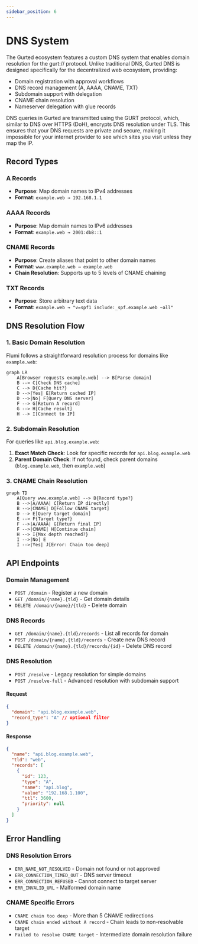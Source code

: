 ```yaml
---
sidebar_position: 6
---
```


# DNS System

The Gurted ecosystem features a custom DNS system that enables domain resolution for the gurt:// protocol. Unlike traditional DNS, Gurted DNS is designed specifically for the decentralized web ecosystem, providing:

- Domain registration with approval workflows
- DNS record management (A, AAAA, CNAME, TXT)
- Subdomain support with delegation
- CNAME chain resolution
- Nameserver delegation with glue records

DNS queries in Gurted are transmitted using the GURT protocol, which, similar to DNS over HTTPS (DoH), encrypts DNS resolution under TLS. This ensures that your DNS requests are private and secure, making it impossible for your internet provider to see which sites you visit unless they map the IP.

## Record Types

### A Records
- **Purpose**: Map domain names to IPv4 addresses
- **Format**: `example.web → 192.168.1.1`

### AAAA Records
- **Purpose**: Map domain names to IPv6 addresses  
- **Format**: `example.web → 2001:db8::1`

### CNAME Records
- **Purpose**: Create aliases that point to other domain names
- **Format**: `www.example.web → example.web`
- **Chain Resolution**: Supports up to 5 levels of CNAME chaining

### TXT Records
- **Purpose**: Store arbitrary text data
- **Format**: `example.web → "v=spf1 include:_spf.example.web ~all"`

## DNS Resolution Flow

### 1. Basic Domain Resolution

Flumi follows a straightforward resolution process for domains like `example.web`:

```mermaid
graph LR
    A[Browser requests example.web] --> B[Parse domain]
    B --> C[Check DNS cache]
    C --> D{Cache hit?}
    D -->|Yes| E[Return cached IP]
    D -->|No| F[Query DNS server]
    F --> G[Return A record]
    G --> H[Cache result]
    H --> I[Connect to IP]
```

### 2. Subdomain Resolution

For queries like `api.blog.example.web`:

1. **Exact Match Check**: Look for specific records for `api.blog.example.web`
2. **Parent Domain Check**: If not found, check parent domains (`blog.example.web`, then `example.web`)

### 3. CNAME Chain Resolution

```mermaid
graph TD
    A[Query www.example.web] --> B{Record type?}
    B -->|A/AAAA| C[Return IP directly]
    B -->|CNAME| D[Follow CNAME target]
    D --> E[Query target domain]
    E --> F{Target type?}
    F -->|A/AAAA| G[Return final IP]
    F -->|CNAME| H[Continue chain]
    H --> I{Max depth reached?}
    I -->|No| E
    I -->|Yes| J[Error: Chain too deep]
```

## API Endpoints

### Domain Management

- `POST /domain` - Register a new domain
- `GET /domain/{name}.{tld}` - Get domain details
- `DELETE /domain/{name}/{tld}` - Delete domain

### DNS Records

- `GET /domain/{name}.{tld}/records` - List all records for domain
- `POST /domain/{name}.{tld}/records` - Create new DNS record
- `DELETE /domain/{name}.{tld}/records/{id}` - Delete DNS record

### DNS Resolution

- `POST /resolve` - Legacy resolution for simple domains
- `POST /resolve-full` - Advanced resolution with subdomain support

#### Request

```json
{
  "domain": "api.blog.example.web",
  "record_type": "A" // optional filter
}
```

#### Response

```json
{
  "name": "api.blog.example.web",
  "tld": "web", 
  "records": [
    {
      "id": 123,
      "type": "A",
      "name": "api.blog",
      "value": "192.168.1.100",
      "ttl": 3600,
      "priority": null
    }
  ]
}
```

## Error Handling

### DNS Resolution Errors

- `ERR_NAME_NOT_RESOLVED` - Domain not found or not approved
- `ERR_CONNECTION_TIMED_OUT` - DNS server timeout
- `ERR_CONNECTION_REFUSED` - Cannot connect to target server
- `ERR_INVALID_URL` - Malformed domain name

### CNAME Specific Errors

- `CNAME chain too deep` - More than 5 CNAME redirections
- `CNAME chain ended without A record` - Chain leads to non-resolvable target
- `Failed to resolve CNAME target` - Intermediate domain resolution failure
